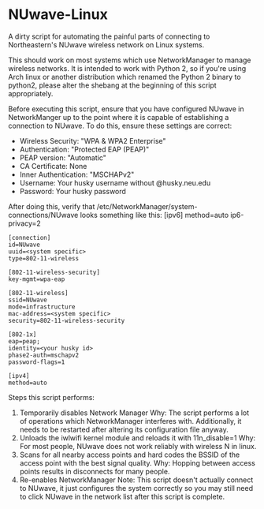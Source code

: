 NUwave-Linux
============

A dirty script for automating the painful parts of connecting to Northeastern's
NUwave wireless network on Linux systems.

This should work on most systems which use NetworkManager to manage wireless
networks. It is intended to work with Python 2, so if you're using Arch
linux or another distribution which renamed the Python 2 binary to python2,
please alter the shebang at the beginning of this script appropriately.

Before executing this script, ensure that you have configured NUwave in
NetworkManger up to the point where it is capable of establishing a
connection to NUwave. To do this, ensure these settings are correct:
 - Wireless Security: "WPA & WPA2 Enterprise"
 - Authentication: "Protected EAP (PEAP)"
 - PEAP version: "Automatic"
 - CA Certificate: None
 - Inner Authentication: "MSCHAPv2"
 - Username: Your husky username without @husky.neu.edu
 - Password: Your husky password

After doing this, verify that /etc/NetworkManager/system-connections/NUwave
looks something like this:
    [ipv6]
    method=auto
    ip6-privacy=2

    [connection]
    id=NUwave
    uuid=<system specific>
    type=802-11-wireless

    [802-11-wireless-security]
    key-mgmt=wpa-eap

    [802-11-wireless]
    ssid=NUwave
    mode=infrastructure
    mac-address=<system specific>
    security=802-11-wireless-security

    [802-1x]
    eap=peap;
    identity=<your husky id>
    phase2-auth=mschapv2
    password-flags=1

    [ipv4]
    method=auto

Steps this script performs:
1. Temporarily disables Network Manager
   Why: The script performs a lot of operations which NetworkManager
        interferes with. Additionally, it needs to be restarted after
        altering its configuration file anyway.
2. Unloads the iwlwifi kernel module and reloads it with 11n_disable=1
   Why: For most people, NUwave does not work reliably with wireless N
        in linux.
3. Scans for all nearby access points and hard codes the BSSID of the
   access point with the best signal quality.
   Why: Hopping between access points results in disconnects for many
        people.
4. Re-enables NetworkManager
Note: This script doesn't actually connect to NUwave, it just configures the
      system correctly so you may still need to click NUwave in the network
      list after this script is complete.
